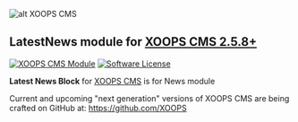 ![alt XOOPS CMS](https://xoops.org/images/logoXoops4GithubRepository.png)
## LatestNews module for  [XOOPS CMS 2.5.8+](https://xoops.org)
[![XOOPS CMS Module](https://img.shields.io/badge/XOOPS%20CMS-Module-blue.svg)](https://xoops.org)
[![Software License](https://img.shields.io/badge/license-GPL-brightgreen.svg?style=flat)](http://www.gnu.org/licenses/gpl-2.0.html)

**Latest News Block** for [XOOPS CMS](https://xoops.org) is for News module

Current and upcoming "next generation" versions of XOOPS CMS are being crafted on GitHub at: https://github.com/XOOPS

